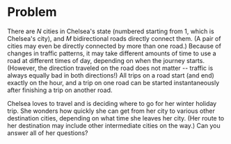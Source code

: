 # Problem

There are $N$ cities in Chelsea's state (numbered starting from $1$, which is Chelsea's city), and $M$ bidirectional roads directly connect them. (A pair of cities may even be directly connected by more than one road.) Because of changes in traffic patterns, it may take different amounts of time to use a road at different times of day, depending on when the journey starts. (However, the direction traveled on the road does not matter -- traffic is always equally bad in both directions!) All trips on a road start (and end) exactly on the hour, and a trip on one road can be started instantaneously after finishing a trip on another road.

Chelsea loves to travel and is deciding where to go for her winter holiday trip. She wonders how quickly she can get from her city to various other destination cities, depending on what time she leaves her city. (Her route to her destination may include other intermediate cities on the way.) Can you answer all of her questions?
